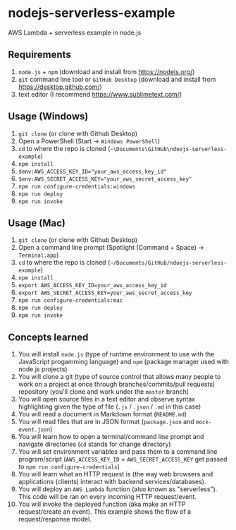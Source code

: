 # nodejs-serverless-example
AWS Lambda + serverless example in node.js

## Requirements

1. `node.js` + `npm` (download and install from https://nodejs.org/)
1. `git` command line tool or `GitHub Desktop` (download and install from https://desktop.github.com/)
1. text editor (I recommend https://www.sublimetext.com/)

## Usage (Windows)

1. `git clone` (or clone with Github Desktop)
1. Open a PowerShell (Start -> `Windows PowerShell`)
1. `cd` to where the repo is cloned (`~\Documents\GitHub\ndoejs-serverless-example`)
1. `npm install`
1. `$env:AWS_ACCESS_KEY_ID="your_aws_access_key_id"`
1. `$env:AWS_SECRET_ACCESS_KEY="your_aws_secret_access_key"`
1. `npm run configure-credentials:windows`
1. `npm run deploy`
1. `npm run invoke`

## Usage (Mac)

1. `git clone` (or clone with Github Desktop)
1. Open a command line prompt (Spotlight (Command + Space) -> `Terminal.app`)
1. `cd` to where the repo is cloned (`~/Documents/GitHub/ndoejs-serverless-example`)
1. `npm install`
1. `export AWS_ACCESS_KEY_ID=your_aws_access_key_id`
1. `export AWS_SECRET_ACCESS_KEY=your_aws_secret_access_key`
1. `npm run configure-credentials:mac`
1. `npm run deploy`
1. `npm run invoke`

## Concepts learned

1. You will install `node.js` (type of runtime environment to use with the JavaScript progamming language) and `npm` (package manager used with node.js projects)
1. You will clone a git (type of source control that allows many people to work on a project at once through branches/commits/pull requests) repository (you'll clone and work under the `master` branch)
1. You will open source files in a text editor and observe syntax highlighting given the type of file (`.js` / `.json` / `.md` in this case)
1. You will read a document in Markdown format (`README.md`)
1. You will read files that are in JSON format (`package.json` and `mock-event.json`)
1. You will learn how to open a terminal/command line prompt and navigate directories (`cd` stands for change directory)
1. You will set environment variables and pass them to a command line program/script (`AWS_ACCESS_KEY_ID` + `AWS_SECRET_ACCESS_KEY` get passed to `npm run configure-credentials`)
1. You will learn what an HTTP request is (the way web browsers and applications (clients) interact with backend services/databases).
1. You will deploy an `AWS Lambda` function (also known as "serverless"). This code will be ran on every incoming HTTP request/event.
1. You will invoke the deployed function (aka make an HTTP request/create an event). This example shows the flow of a request/response model.
